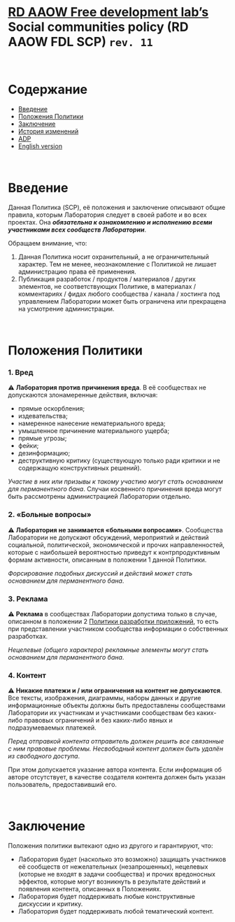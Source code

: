 # [RD AAOW Free development lab’s](https://adslbarxatov.github.io/DPArray) Social communities policy (RD AAOW FDL SCP) ```rev. 11```

&nbsp;



# Содержание
- [Введение](#section-1)
- [Положения Политики](#section-2)
- [Заключение](#section-7)
- [История изменений](https://adslbarxatov.github.io/SCP/changelog)
- [ADP](https://adslbarxatov.github.io/ADP/ru)
- [English version](https://adslbarxatov.github.io/SCP)

&nbsp;



# Введение

Данная Политика (SCP), её положения и заключение описывают общие правила, которым Лаборатория следует в своей работе и во всех
проектах. Она ***обязательна к ознакомлению и исполнению всеми участниками всех сообществ Лаборатории***.

Обращаем внимание, что:
1. Данная Политика носит охранительный, а не ограничительный характер. Тем не менее, неознакомление
с Политикой не лишает администрацию права её применения.
2. Публикация разработок / продуктов / материалов / других элементов, не соответствующих Политике, в материалах / комментариях / фидах
любого сообщества / канала / хостинга под управлением Лаборатории может быть ограничена или прекращена на усмотрение администрации.

&nbsp;



# Положения Политики

### 1. Вред

:warning: **Лаборатория против причинения вреда**. В её сообществах не допускаются злонамеренные действия, включая:
- прямые оскорбления;
- издевательства;
- намеренное нанесение нематериального вреда;
- умышленное причинение материального ущерба;
- прямые угрозы;
- фейки;
- дезинформацию;
- деструктивную критику (существующую только ради критики и не содержащую конструктивных решений).

*Участие в них или призывы к такому участию могут стать основанием для перманентного бана*. Случаи косвенного причинения вреда
могут быть рассмотрены администрацией Лаборатории отдельно.

### 2. «Больные вопросы»

:warning: **Лаборатория не занимается «больными вопросами»**.
Сообщества Лаборатории не допускают обсуждений, мероприятий и действий социальной, политической, экономической и прочих направленностей,
которые с наибольшей вероятностью приведут к контрпродуктивным формам активности, описанным в положении 1 данной Политики.

*Форсирование подобных дискуссий и действий может стать основанием для перманентного бана*.

### 3. Реклама

:warning: **Реклама** в сообществах Лаборатории допустима только в случае, описанном в положении 2
[Политики разработки приложений](https://adslbarxatov.github.io/ADP/ru), то есть при представлении участником сообщества
информации о собственных разработках.

*Нецелевые (общего характера) рекламные элементы могут стать основанием для перманентного бана*.

### 4. Контент

:warning: **Никакие платежи и / или ограничения на контент не допускаются**. Все тексты, изображения, диаграммы, наборы данных
и другие информационные объекты должны быть предоставлены сообществами Лаборатории их участникам и участниками сообществам
без каких-либо правовых ограничений и без каких-либо явных и подразумеваемых платежей.

*Перед отправкой контента отправитель должен решить все связанные с ним правовые проблемы. Несвободный контент должен быть удалён из свободного доступа*.

При этом допускается указание автора контента. Если информация об авторе отсутствует, в качестве создателя контента должен быть указан
пользователь, предоставивший его.

&nbsp;



# Заключение

Положения политики вытекают одно из другого и гарантируют, что:
- Лаборатория будет (насколько это возможно) защищать участников её сообществ от нежелательных (незапрошенных), нецелевых (которые не входят
в задачи сообщества) и прочих вредоносных эффектов, которые могут возникнуть в результате действий и появления контента, описанных в Положениях.
- Лаборатория будет поддерживать любые конструктивные дискуссии и критику.
- Лаборатория будет поддерживать любой тематический контент.
